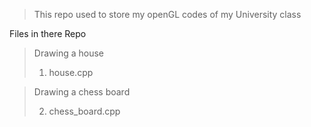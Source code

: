 > This repo used to store my openGL codes of my University class

Files in there Repo

> Drawing a house
>
> 1. house.cpp

> Drawing a chess board
>
> 2. chess_board.cpp
